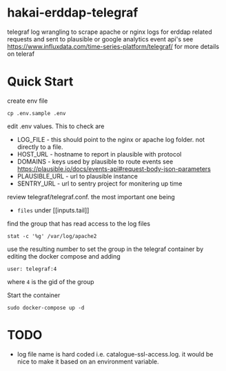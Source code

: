 # hakai-erddap-telegraf
telegraf log wrangling to scrape apache or nginx logs for erddap related requests and sent to plausible or google analytics event api's
see https://www.influxdata.com/time-series-platform/telegraf/ for more details on teleraf

# Quick Start

create env file
```
cp .env.sample .env
```

edit .env values. This to check are
  - LOG_FILE - this should point to the nginx or apache log folder. not directly to a file.
  - HOST_URL - hostname to report in plausible with protocol
  - DOMAINS - keys used by plausible to route events see https://plausible.io/docs/events-api#request-body-json-parameters
  - PLAUSIBLE_URL - url to plausible instance 
  - SENTRY_URL - url to sentry project for monitering up time

review telegraf/telegraf.conf. the most important one being
  - `files` under [[inputs.tail]]

find the group that has read access to the log files
```
stat -c '%g' /var/log/apache2
```

use the resulting number to set the group in the telegraf container by editing the docker compose and adding
```
user: telegraf:4
```
where `4` is the gid of the group


Start the container
```
sudo docker-compose up -d
```

# TODO
- log file name is hard coded i.e. catalogue-ssl-access.log. it would be nice to make it based on an environment variable.